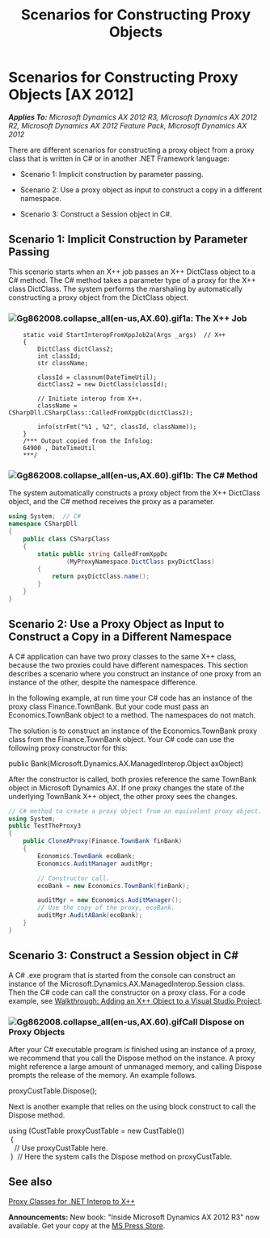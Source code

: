 ﻿---
title: Scenarios for Constructing Proxy Objects
TOCTitle: Scenarios for Constructing Proxy Objects
ms:assetid: 50a93340-7705-415b-9c3f-cd1cc7a523a3
ms:mtpsurl: https://msdn.microsoft.com/en-us/library/Gg862008(v=AX.60)
ms:contentKeyID: 35244205
ms.date: 05/18/2015
mtps_version: v=AX.60
dev_langs:
- csharp
---

# Scenarios for Constructing Proxy Objects [AX 2012]


_**Applies To:** Microsoft Dynamics AX 2012 R3, Microsoft Dynamics AX 2012 R2, Microsoft Dynamics AX 2012 Feature Pack, Microsoft Dynamics AX 2012_

There are different scenarios for constructing a proxy object from a proxy class that is written in C\# or in another .NET Framework language:

  - Scenario 1: Implicit construction by parameter passing.

  - Scenario 2: Use a proxy object as input to construct a copy in a different namespace.

  - Scenario 3: Construct a Session object in C\#.

## Scenario 1: Implicit Construction by Parameter Passing

This scenario starts when an X++ job passes an X++ DictClass object to a C\# method. The C\# method takes a parameter type of a proxy for the X++ class DictClass. The system performs the marshaling by automatically constructing a proxy object from the DictClass object.

### ![Gg862008.collapse\_all(en-us,AX.60).gif](images/Gg863931.collapse_all(en-us,AX.60).gif "Gg862008.collapse_all(en-us,AX.60).gif")1a: The X++ Job

```X++
    static void StartInteropFromXppJob2a(Args _args)  // X++
    {
        DictClass dictClass2;
        int classId;
        str className;
    
        classId = classnum(DateTimeUtil);
        dictClass2 = new DictClass(classId);
    
        // Initiate interop from X++.
        className = CSharpDll.CSharpClass::CalledFromXppDc(dictClass2);
    
        info(strFmt("%1 , %2", classId, className));
    }
    /*** Output copied from the Infolog:
    64900 , DateTimeUtil
    ***/
```

### ![Gg862008.collapse\_all(en-us,AX.60).gif](images/Gg863931.collapse_all(en-us,AX.60).gif "Gg862008.collapse_all(en-us,AX.60).gif")1b: The C\# Method

The system automatically constructs a proxy object from the X++ DictClass object, and the C\# method receives the proxy as a parameter.

``` csharp
using System;  // C#
namespace CSharpDll
{
    public class CSharpClass
    {
        static public string CalledFromXppDc
                (MyProxyNamespace.DictClass pxyDictClass)
        {
            return pxyDictClass.name();
        }
    }
}
```

## Scenario 2: Use a Proxy Object as Input to Construct a Copy in a Different Namespace

A C\# application can have two proxy classes to the same X++ class, because the two proxies could have different namespaces. This section describes a scenario where you construct an instance of one proxy from an instance of the other, despite the namespace difference.

In the following example, at run time your C\# code has an instance of the proxy class Finance.TownBank. But your code must pass an Economics.TownBank object to a method. The namespaces do not match.

The solution is to construct an instance of the Economics.TownBank proxy class from the Finance.TownBank object. Your C\# code can use the following proxy constructor for this:

public Bank(Microsoft.Dynamics.AX.ManagedInterop.Object axObject)

After the constructor is called, both proxies reference the same TownBank object in Microsoft Dynamics AX. If one proxy changes the state of the underlying TownBank X++ object, the other proxy sees the changes.

``` csharp
// C# method to create a proxy object from an equivalent proxy object.
using System;
public TestTheProxy3
{
    public CloneAProxy(Finance.TownBank finBank)
    {
        Economics.TownBank ecoBank;
        Economics.AuditManager auditMgr;

        // Constructor call.
        ecoBank = new Economics.TownBank(finBank);

        auditMgr = new Economics.AuditManager();
        // Use the copy of the proxy, ecoBank.
        auditMgr.AuditABank(ecoBank);
    }
}
```

## Scenario 3: Construct a Session object in C\#

A C\# .exe program that is started from the console can construct an instance of the Microsoft.Dynamics.AX.ManagedInterop.Session class. Then the C\# code can call the constructor on a proxy class. For a code example, see [Walkthrough: Adding an X++ Object to a Visual Studio Project](walkthrough-adding-an-x-object-to-a-visual-studio-project.md).

### ![Gg862008.collapse\_all(en-us,AX.60).gif](images/Gg863931.collapse_all(en-us,AX.60).gif "Gg862008.collapse_all(en-us,AX.60).gif")Call Dispose on Proxy Objects

After your C\# executable program is finished using an instance of a proxy, we recommend that you call the Dispose method on the instance. A proxy might reference a large amount of unmanaged memory, and calling Dispose prompts the release of the memory. An example follows.

proxyCustTable.Dispose();

Next is another example that relies on the using block construct to call the Dispose method.

using (CustTable proxyCustTable = new CustTable())   
 {   
   // Use proxyCustTable here.   
 }  // Here the system calls the Dispose method on proxyCustTable.

## See also

[Proxy Classes for .NET Interop to X++](proxy-classes-for-net-interop-to-x.md)

  
**Announcements:** New book: "Inside Microsoft Dynamics AX 2012 R3" now available. Get your copy at the [MS Press Store](https://www.microsoftpressstore.com/store/inside-microsoft-dynamics-ax-2012-r3-9780735685109).

